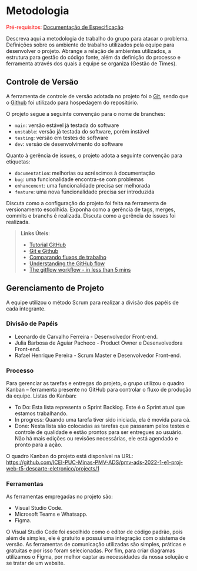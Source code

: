 
# Metodologia

<span style="color:red">Pré-requisitos: <a href="2-Especificação do Projeto.md"> Documentação de Especificação</a></span>

Descreva aqui a metodologia de trabalho do grupo para atacar o problema. Definições sobre os ambiente de trabalho utilizados pela  equipe para desenvolver o projeto. Abrange a relação de ambientes utilizados, a estrutura para gestão do código fonte, além da definição do processo e ferramenta através dos quais a equipe se organiza (Gestão de Times).

## Controle de Versão

A ferramenta de controle de versão adotada no projeto foi o
[Git](https://git-scm.com/), sendo que o [Github](https://github.com)
foi utilizado para hospedagem do repositório.

O projeto segue a seguinte convenção para o nome de branches:

- `main`: versão estável já testada do software
- `unstable`: versão já testada do software, porém instável
- `testing`: versão em testes do software
- `dev`: versão de desenvolvimento do software

Quanto à gerência de issues, o projeto adota a seguinte convenção para
etiquetas:

- `documentation`: melhorias ou acréscimos à documentação
- `bug`: uma funcionalidade encontra-se com problemas
- `enhancement`: uma funcionalidade precisa ser melhorada
- `feature`: uma nova funcionalidade precisa ser introduzida

Discuta como a configuração do projeto foi feita na ferramenta de versionamento escolhida. Exponha como a gerência de tags, merges, commits e branchs é realizada. Discuta como a gerência de issues foi realizada.

> **Links Úteis**:
> - [Tutorial GitHub](https://guides.github.com/activities/hello-world/)
> - [Git e Github](https://www.youtube.com/playlist?list=PLHz_AreHm4dm7ZULPAmadvNhH6vk9oNZA)
>  - [Comparando fluxos de trabalho](https://www.atlassian.com/br/git/tutorials/comparing-workflows)
> - [Understanding the GitHub flow](https://guides.github.com/introduction/flow/)
> - [The gitflow workflow - in less than 5 mins](https://www.youtube.com/watch?v=1SXpE08hvGs)

## Gerenciamento de Projeto
A equipe utilizou o método Scrum para realizar a divisão dos papéis de cada integrante.
### Divisão de Papéis

* Leonardo de Carvalho Ferreira - Desenvolvedor Front-end.
* Julia Barbosa de Aguiar Pacheco - Product Owner e Desenvolvedora Front-end.
* Rafael Henrique Pereira - Scrum Master e Desenvolvedor Front-end.

### Processo
Para gerenciar as tarefas e entregas do projeto, o grupo utilizou o quadro Kanban – ferramenta presente no GitHub para controlar o fluxo de produção da equipe.
Listas do Kanban: 

* To Do: Esta lista representa o Sprint Backlog. Este é o Sprint atual que estamos trabalhando.
* In progress: Quando uma tarefa tiver sido iniciada, ela é movida para cá.
* Done: Nesta lista são colocadas as tarefas que passaram pelos testes e controle de 
qualidade e estão prontos para ser entregues ao usuário. Não há mais edições ou revisões necessárias, ele está agendado e pronto para a ação.

O quadro Kanban do projeto está disponível na URL: https://github.com/ICEI-PUC-Minas-PMV-ADS/pmv-ads-2022-1-e1-proj-web-t5-descarte-eletronico/projects/1

### Ferramentas

As ferramentas empregadas no projeto são:

* Visual Studio Code.
* Microsoft Teams e Whatsapp.
* Figma.

O Visual Studio Code foi escolhido como o editor de código padrão, pois além de simples, ele é gratuito e possui uma integração com o
sistema de versão. As ferramentas de comunicação utilizadas são simples, práticas e gratuitas e por isso foram selecionadas. Por fim, para criar
diagramas utilizamos o Figma, por melhor captar as necessidades da nossa solução e se tratar de um website.
